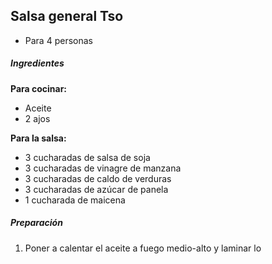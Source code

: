 ## Salsa general Tso

* Para 4 personas

##### Ingredientes

**Para cocinar:**
* Aceite
* 2 ajos

**Para la salsa:**
* 3 cucharadas de salsa de soja
* 3 cucharadas de vinagre de manzana
* 3 cucharadas de caldo de verduras
* 3 cucharadas de azúcar de panela
* 1 cucharada de maicena

##### Preparación

1. Poner a calentar el aceite a fuego medio-alto y laminar lo
